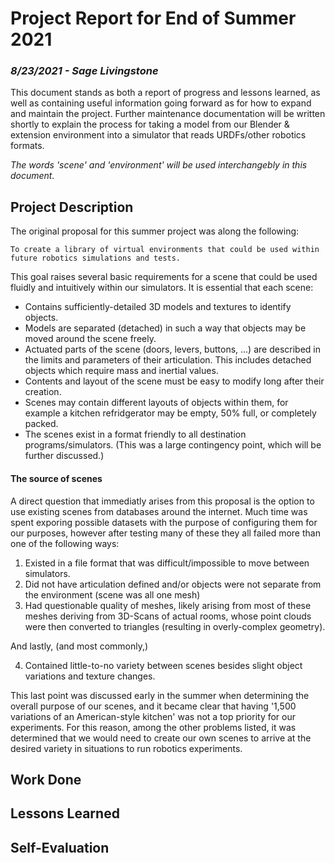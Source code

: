 # Project Report for End of Summer 2021
### _8/23/2021 - Sage Livingstone_

This document stands as both a report of progress and lessons learned, as well as containing useful information going forward as for how to expand and maintain the project. Further maintenance documentation will be written shortly to explain the process for taking a model from our Blender & extension environment into a simulator that reads URDFs/other robotics formats.

_The words 'scene' and 'environment' will be used interchangebly in this document._

## Project Description

The original proposal for this summer project was along the following:

    To create a library of virtual environments that could be used within future robotics simulations and tests.

This goal raises several basic requirements for a scene that could be used fluidly and intuitively within our simulators. It is essential that each scene:

* Contains sufficiently-detailed 3D models and textures to identify objects.
* Models are separated (detached) in such a way that objects may be moved around the scene freely.
* Actuated parts of the scene (doors, levers, buttons, ...) are described in the limits and parameters of their articulation. This includes detached objects which require mass and inertial values.
* Contents and layout of the scene must be easy to modify long after their creation.
* Scenes may contain different layouts of objects within them, for example a kitchen refridgerator may be empty, 50% full, or completely packed.
* The scenes exist in a format friendly to all destination programs/simulators. (This was a large contingency point, which will be further discussed.)

#### The source of scenes

A direct question that immediatly arises from this proposal is the option to use existing scenes from databases around the internet. Much time was spent exporing possible datasets with the purpose of configuring them for our purposes, however after testing many of these they all failed more than one of the following ways:

1. Existed in a file format that was difficult/impossible to move between simulators.
2. Did not have articulation defined and/or objects were not separate from the environment (scene was all one mesh)
3. Had questionable quality of meshes, likely arising from most of these meshes deriving from 3D-Scans of actual rooms, whose point clouds were then converted to triangles (resulting in overly-complex geometry).

And lastly, (and most commonly,)

4. Contained little-to-no variety between scenes besides slight object variations and texture changes.

This last point was discussed early in the summer when determining the overall purpose of our scenes, and it became clear that having '1,500 variations of an American-style kitchen' was not a top priority for our experiments. For this reason, among the other problems listed, it was determined that we would need to create our own scenes to arrive at the desired variety in situations to run robotics experiments. 

## Work Done


## Lessons Learned


## Self-Evaluation